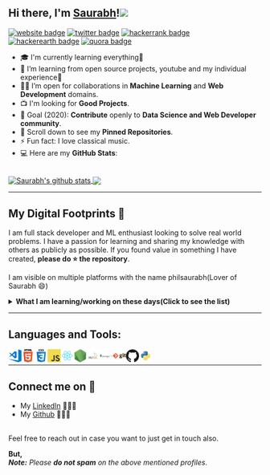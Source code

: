 ## Hi there, I'm [Saurabh](https://philsaurabh.github.io/SaurabhWebResume/)!<img src="https://media.giphy.com/media/hvRJCLFzcasrR4ia7z/giphy.gif" width="25px">
[![website badge](https://img.shields.io/badge/website-philsaurabh-yellow?style=flat-square)](https://philsaurabh.wordpress.com)
[![twitter badge](https://img.shields.io/badge/twitter-@saurabhaofficial-blue?style=flat-square&logo=twitter)](https://twitter.com/saurbhaofficial)
[![hackerrank badge](https://img.shields.io/badge/hackerrank-philsaurabh-black?style=flat-square&logo=hackerrank)](https://www.hackerrank.com/philsaurabh)
[![hackerearth badge](https://img.shields.io/badge/hackerearth-@philsaurabh-purple?style=flat-square&logo=hackerearth)](https://www.hackerearth.com/@philsaurabh)
[![quora badge](https://img.shields.io/badge/quora-@philsaurabh-red?style=flat-square&logo=quora)](https://www.quora.com/profile/Saurabh-Sharma-1314)


- 🎓 I'm currently learning everything🤣
- 🌱 I’m learning from open source projects, youtube and my individual experience📕
- 🤝🏻 I’m open for collaborations in **Machine Learning** and **Web Development** domains.
- 📺 I'm looking for **Good Projects**.
- 🥅 Goal (2020): **Contribute** openly to **Data Science and Web Developer community**.
- 📌 Scroll down to see my **Pinned Repositories**.
- ⚡ Fun fact: I love classical music.
- 💻 Here are my **GitHub Stats**:<br/><br/>
<a href="https://github.com/philsaurabh/github-readme-stats">
  <img align="center" src="https://github-readme-stats.vercel.app/api?username=philsaurabh&show_icons=true&hide=contribs&title_color=C00" alt="Saurabh's github stats" />

 <img align="center" src="https://github-readme-stats.vercel.app/api/top-langs/?username=philsaurabh&title_color=C00&layout=compact" />
</a><hr />

## My Digital Footprints 🌱
I am full stack developer and ML enthusiast looking to solve real world problems. 
I have a passion for learning and sharing my knowledge with others as publicly as possible. 
If you found value in something I have created, **please do ⭐ the repository**.

I am visible on multiple platforms with the name philsaurabh(Lover of Saurabh 😄) 
<details>
 <summary><strong>What I am learning/working on these days(Click to see the list)</strong></summary>
   - Machine Learning and Full Stack Development<br/>
   - Hackerearth<br/>
   - Hackerrank<br/>
   - Quora<br/>
   - Working on open source projects.
</details>

<hr />


## Languages and Tools:

<img align="left" alt="Visual Studio Code" width="26px" src="https://raw.githubusercontent.com/github/explore/80688e429a7d4ef2fca1e82350fe8e3517d3494d/topics/visual-studio-code/visual-studio-code.png" />
<img align="left" alt="HTML5" width="26px" src="https://raw.githubusercontent.com/github/explore/80688e429a7d4ef2fca1e82350fe8e3517d3494d/topics/html/html.png" />
<img align="left" alt="CSS3" width="26px" src="https://raw.githubusercontent.com/github/explore/80688e429a7d4ef2fca1e82350fe8e3517d3494d/topics/css/css.png" />
<img align="left" alt="JavaScript" width="26px" src="https://raw.githubusercontent.com/github/explore/80688e429a7d4ef2fca1e82350fe8e3517d3494d/topics/javascript/javascript.png" />
<img align="left" alt="React" width="26px" src="https://raw.githubusercontent.com/github/explore/80688e429a7d4ef2fca1e82350fe8e3517d3494d/topics/react/react.png" />
<img align="left" alt="Node.js" width="26px" src="https://raw.githubusercontent.com/github/explore/80688e429a7d4ef2fca1e82350fe8e3517d3494d/topics/nodejs/nodejs.png" />
<img align="left" alt="MySQL" width="26px" src="https://raw.githubusercontent.com/github/explore/80688e429a7d4ef2fca1e82350fe8e3517d3494d/topics/mysql/mysql.png" />
<img align="left" alt="MongoDB" width="26px" src="https://raw.githubusercontent.com/github/explore/80688e429a7d4ef2fca1e82350fe8e3517d3494d/topics/mongodb/mongodb.png" />
<img align="left" alt="Git" width="26px" src="https://raw.githubusercontent.com/github/explore/80688e429a7d4ef2fca1e82350fe8e3517d3494d/topics/git/git.png" />
<img align="left" alt="GitHub" width="26px" src="https://raw.githubusercontent.com/github/explore/78df643247d429f6cc873026c0622819ad797942/topics/github/github.png" />
<img align="left" alt="GitHub" width="26px" src="https://raw.githubusercontent.com/github/explore/78df643247d429f6cc873026c0622819ad797942/topics/python/python.png" />
<br />
<hr/>

## Connect me on 🤝
- My [LinkedIn](https://www.linkedin.com/in/philsaurabh/) 👨🏻‍💻
- My [Github](https://www.github.com/philsaurabh)  👨🏻‍🧮
<br/>
Feel free to reach out in case you want to just get in touch also.

**But,**<br/> 
_**Note:** Please **do not spam** on the above mentioned profiles._
